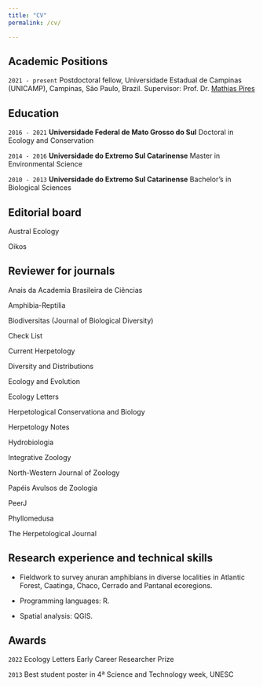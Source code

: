 ```yaml
---
title: "CV"
permalink: /cv/

---
```


## Academic Positions

`2021 - present`
Postdoctoral fellow, Universidade Estadual de Campinas (UNICAMP), Campinas, São
Paulo, Brazil. 
Supervisor: Prof. Dr. [Mathias Pires](http://www.mathiasmpires.net.br/)

## Education

`2016 - 2021`
__Universidade Federal de Mato Grosso do Sul__
Doctoral in Ecology and Conservation

`2014 - 2016`
__Universidade do Extremo Sul Catarinense__
Master in Environmental Science

`2010 - 2013`
__Universidade do Extremo Sul Catarinense__
Bachelor’s in Biological Sciences

## Editorial board

Austral Ecology

Oikos


## Reviewer for journals

Anais da Academia Brasileira de Ciências

Amphibia-Reptilia

Biodiversitas (Journal of Biological Diversity)

Check List

Current Herpetology

Diversity and Distributions

Ecology and Evolution

Ecology Letters

Herpetological Conservationa and Biology

Herpetology Notes

Hydrobiologia

Integrative Zoology

North-Western Journal of Zoology

Papéis Avulsos de Zoologia

PeerJ

Phyllomedusa

The Herpetological Journal

## Research experience and technical skills
- Fieldwork to survey anuran amphibians in diverse localities in Atlantic Forest, Caatinga, Chaco, Cerrado and Pantanal ecoregions. 

- Programming languages: R. 
- Spatial analysis: QGIS. 


## Awards

`2022`
 Ecology Letters Early Career Researcher Prize

`2013`
Best student poster in 4ª Science and Technology week, UNESC 




<!-- ### Footer

Last updated: May 2020 -->
